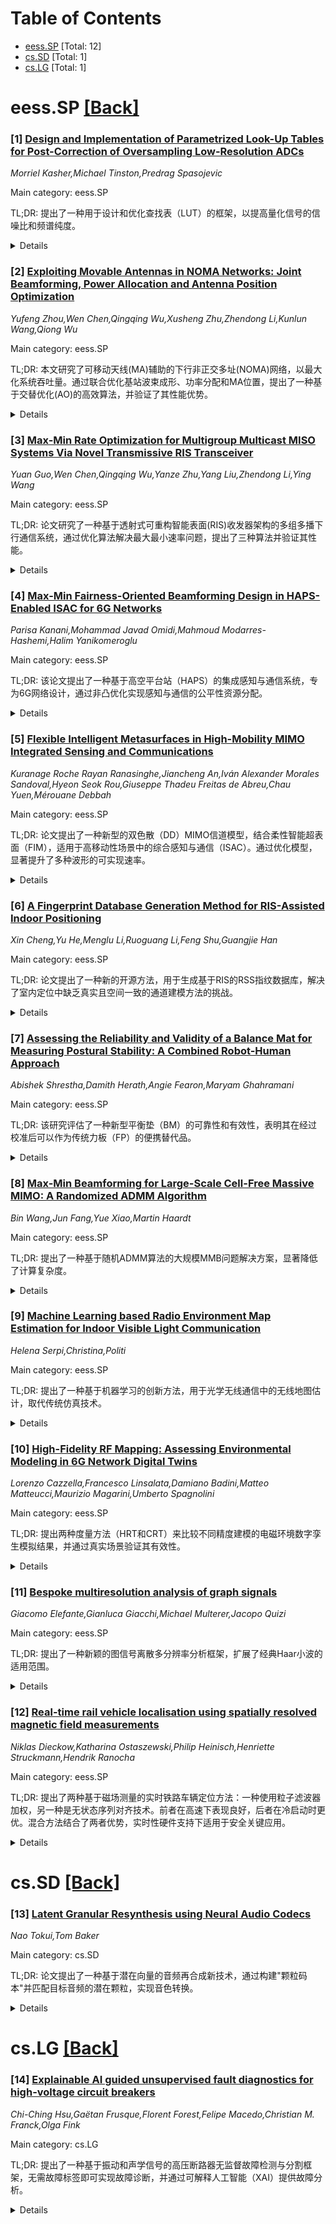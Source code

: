 <div id=toc></div>

# Table of Contents

- [eess.SP](#eess.SP) [Total: 12]
- [cs.SD](#cs.SD) [Total: 1]
- [cs.LG](#cs.LG) [Total: 1]


<div id='eess.SP'></div>

# eess.SP [[Back]](#toc)

### [1] [Design and Implementation of Parametrized Look-Up Tables for Post-Correction of Oversampling Low-Resolution ADCs](https://arxiv.org/abs/2507.18673)
*Morriel Kasher,Michael Tinston,Predrag Spasojevic*

Main category: eess.SP

TL;DR: 提出了一种用于设计和优化查找表（LUT）的框架，以提高量化信号的信噪比和频谱纯度。


<details>
  <summary>Details</summary>
Motivation: 解决量化信号中的噪声和频谱不纯问题，尤其是对于低分辨率宽带设备。

Method: 将LUT设计问题分解为四个阶段，采用模型驱动方法，无需训练，并研究了三种抖动方法和两种新的索引方案。

Result: LUT设计将SFDR提高了19 dBc，内存占用减少四个数量级，仅需324字节，并保持3位固定点精度。

Conclusion: 该框架为低分辨率宽带设备提供了高性能、低延迟的解决方案。

Abstract: We propose a framework for the design, optimization, and implementation of
Look-Up Tables (LUTs) used to recover noisy, oversampled, quantized signals
given a parametric input model. The LUTs emulate the spectral effects of
pre-quantization dithering through an all-digital solution applied after
quantization. This methodology decomposes the intractable LUT design problem
into four distinct stages, each of which is addressed analytically using a
model-driven approach without reliance on training. Three dithering methods are
studied to improve spectral purity metrics. Two novel indexing schemes are
proposed to limit the LUT memory overhead shown to compress the LUT size by
over four orders of magnitude with marginal performance loss. The LUT design is
tested with an oversampled noisy sinusoidal input quantized to 3 bits and shown
to improve its Spurious-Free Dynamic Range (SFDR) by over 19 dBc with only 324
bytes of memory while maintaining the same 3-bit fixed-point precision at the
digital output. This correction can be implemented using two-level
combinational logic ensuring ultra-low latency and, hence, suitable for
low-resolution wideband devices.

</details>


### [2] [Exploiting Movable Antennas in NOMA Networks: Joint Beamforming, Power Allocation and Antenna Position Optimization](https://arxiv.org/abs/2507.18730)
*Yufeng Zhou,Wen Chen,Qingqing Wu,Xusheng Zhu,Zhendong Li,Kunlun Wang,Qiong Wu*

Main category: eess.SP

TL;DR: 本文研究了可移动天线(MA)辅助的下行非正交多址(NOMA)网络，以最大化系统吞吐量。通过联合优化基站波束成形、功率分配和MA位置，提出了一种基于交替优化(AO)的高效算法，并验证了其性能优势。


<details>
  <summary>Details</summary>
Motivation: 为了充分利用可移动天线在通信网络中的自由度，提升非正交多址(NOMA)网络的吞吐量，研究基站和用户端MA的联合优化问题具有重要价值。

Method: 采用交替优化(AO)框架，将原问题分解为三个子问题，并利用SPCA和SCA技术处理非凸约束，确保算法收敛到局部最优解。

Result: 数值结果表明，所提出的系统在吞吐量上显著优于基准方案，证明了MA自由度的有效利用。

Conclusion: 通过联合优化MA位置和通信参数，显著提升了系统性能，为未来MA辅助的通信网络设计提供了新思路。

Abstract: This paper investigates the movable antenna (MA)- assisted downlink
non-orthogonal multiple access (NOMA) network to maximize system throughput. In
the considered scenario, both the base station (BS) and users are equipped with
MA, and a predetermined successive interference cancellation (SIC) decoding
order is adopted. Based on the field-response channel model, we formulate a
complex, non-convex problem to jointly optimize the BS beamforming, power
allocation, and MA positions at both the transmitter and receivers. To address
this, we propose an efficient algorithm based on an alternating optimization
(AO) framework, which decomposes the original problem into three distinct
subproblems. By employing sequential parametric convex approximation (SPCA) and
successive convex approximation (SCA) techniques, the non-convex constraints
within each subproblem are transformed into tractable. This methodology ensures
the algorithm converges to a stable, locally optimal solution. Numerical
results validate that the proposed system, which fully exploits the degrees of
freedom from antenna mobility at both ends, significantly outperforms
benchmarks in terms of throughput.

</details>


### [3] [Max-Min Rate Optimization for Multigroup Multicast MISO Systems Via Novel Transmissive RIS Transceiver](https://arxiv.org/abs/2507.18733)
*Yuan Guo,Wen Chen,Qingqing Wu,Yanze Zhu,Yang Liu,Zhendong Li,Ying Wang*

Main category: eess.SP

TL;DR: 论文研究了一种基于透射式可重构智能表面(RIS)收发器架构的多组多播下行通信系统，通过优化算法解决最大最小速率问题，提出了三种算法并验证其性能。


<details>
  <summary>Details</summary>
Motivation: 解决多组多播系统中用户速率不均和计算复杂度高的问题，提升通信质量。

Method: 结合SCA、罚函数法、WMMSE框架、平滑近似理论和MM方法，提出了三种优化算法。

Result: SOCP方法性能最优，低复杂度算法在性能略降的情况下显著降低计算量。

Conclusion: 算法有效性和复杂度得到验证，SOCP方法在性能和复杂度上表现最佳，适合实际应用。

Abstract: This paper investigates a novel transmissive reconfigurable intelligent
surface (RIS) transceiver architectureenabled multigroup multicast downlink
communication system. Under this setup, an optimization problem is formulated
to maximize the minimum rate of users across all groups, subject to the maximum
available power of each RIS unit. Due to the nondifferentiable nature of the
objective function, the max-min rate problem is challenging to solve. To tackle
this difficult problem, we develop an iterative solution by leveraging the
successive convex approximation (SCA) and the penalty function method. However,
the above approach has high computational complexity and may lead to
compromised performance. To overcome these drawbacks, we design an efficient
second-order cone programming (SOCP)-based method using the weighted minimum
mean squared error (WMMSE) framework to reduce computational complexity.
Furthermore, to further reduce the computational complexity, we also propose a
low-complexity and solver-free algorithm that analytically updates all
variables by combining the smooth approximation theory and the
majorization-minimization (MM) method. Numerical results are provided to verify
the convergence and effectiveness of our proposed three algorithms. It is also
demonstrated that the SOCP-based method outperforms the penalty-based algorithm
in terms of both the achieved min rate and the computational complexity. In
contrast, the lowcomplexity design achieves significantly lower complexity with
only slightly degraded performance.

</details>


### [4] [Max-Min Fairness-Oriented Beamforming Design in HAPS-Enabled ISAC for 6G Networks](https://arxiv.org/abs/2507.18764)
*Parisa Kanani,Mohammad Javad Omidi,Mahmoud Modarres-Hashemi,Halim Yanikomeroglu*

Main category: eess.SP

TL;DR: 该论文提出了一种基于高空平台站（HAPS）的集成感知与通信系统，专为6G网络设计，通过非凸优化实现感知与通信的公平性资源分配。


<details>
  <summary>Details</summary>
Motivation: 解决6G网络中公平服务分配问题，同时实现感知与通信功能的高效结合。

Method: 采用最大最小公平性方法，通过非凸优化平衡感知波束成形增益与通信用户的SINR需求。

Result: 仿真结果表明，HAPS-ISAC系统能高效分配资源，提供可靠覆盖和更高的感知精度。

Conclusion: HAPS-ISAC系统是6G网络和集成通信-感知系统的关键推动者。

Abstract: This paper presents a high-altitude platform station (HAPS)-enabled
integrated sensing and communication (ISAC) system designed for
sixth-generation (6G) networks. Positioned in the stratosphere, HAPS serves as
a super-macro base station, leveraging advanced beamforming techniques to
enable communication and sensing simultaneously. This research addresses the
need for equitable service distribution in 6G networks by focusing on fairness
within the HAPS-ISAC system. It tackles a non-convex optimization problem that
balances sensing beampattern gain and signal-to-interference-plus-noise ratio
(SINR) requirements among communication users (CUs) using a max-min fairness
approach while adhering to power constraints. The proposed HAPS-ISAC framework
ensures efficient resource allocation, reliable coverage, and improved sensing
accuracy. Simulation results validate the potential of HAPS-ISAC as a pivotal
enabler for 6G networks and integrated communication-sensing systems.

</details>


### [5] [Flexible Intelligent Metasurfaces in High-Mobility MIMO Integrated Sensing and Communications](https://arxiv.org/abs/2507.18793)
*Kuranage Roche Rayan Ranasinghe,Jiancheng An,Iván Alexander Morales Sandoval,Hyeon Seok Rou,Giuseppe Thadeu Freitas de Abreu,Chau Yuen,Mérouane Debbah*

Main category: eess.SP

TL;DR: 论文提出了一种新型的双色散（DD）MIMO信道模型，结合柔性智能超表面（FIM），适用于高移动性场景中的综合感知与通信（ISAC）。通过优化模型，显著提升了多种波形的可实现速率。


<details>
  <summary>Details</summary>
Motivation: 高移动性场景中，综合感知与通信（ISAC）的需求日益增长，现有的信道模型可能无法充分应对双色散（DD）环境下的挑战，因此需要引入柔性智能超表面（FIM）来优化信道性能。

Method: 提出了一种FIM参数化的双色散（FPDD）信道模型，并将其应用于OFDM、OTFS和AFDM等波形。通过梯度上升算法解决可实现速率最大化问题，并提供了闭式梯度公式。

Result: 数值结果表明，通过精心参数化的FIM技术，可以显著提升所有适用于DD信道缓解的波形的ISAC性能，实现更高的通信速率。

Conclusion: 该研究为高移动性场景中的ISAC提供了一种有效的信道模型优化方法，展示了FIM技术在提升通信性能方面的潜力。

Abstract: We propose a novel doubly-dispersive (DD) multiple-input multiple-output
(MIMO) channel model incorporating flexible intelligent metasurfaces (FIMs),
which is suitable for integrated sensing and communications (ISAC) in
high-mobility scenarios. We then discuss how the proposed FIM-parameterized DD
(FPDD) channel model can be applied in a logical manner to ISAC waveforms that
are known to perform well in DD environments, namely, orthogonal frequency
division multiplexing (OFDM), orthogonal time frequency space (OTFS), and
affine frequency division multiplexing (AFDM). Leveraging the proposed model,
we formulate an achievable rate maximization problem with a strong sensing
constraint for all the aforementioned waveforms, which we then solve via a
gradient ascent algorithm with closed-form gradients presented as a bonus. Our
numerical results indicate that the achievable rate is significantly impacted
by the emerging FIM technology with careful parametrization essential in
obtaining strong ISAC performance across all waveforms suitable to mitigating
the effects of DD channels.

</details>


### [6] [A Fingerprint Database Generation Method for RIS-Assisted Indoor Positioning](https://arxiv.org/abs/2507.18927)
*Xin Cheng,Yu He,Menglu Li,Ruoguang Li,Feng Shu,Guangjie Han*

Main category: eess.SP

TL;DR: 论文提出了一种新的开源方法，用于生成基于RIS的RSS指纹数据库，解决了室内定位中缺乏真实且空间一致的通道建模方法的挑战。


<details>
  <summary>Details</summary>
Motivation: 由于缺乏真实且空间一致的通道建模方法，构建可靠的RIS辅助室内定位指纹数据库仍是一个开放性问题。

Method: 采用扩展的基于簇的通道建模方法，结合RIS和发射器的物理与电磁特性，模拟邻近位置的指纹数据收集，确保了空间一致性。

Result: 通过大量仿真评估生成的指纹数据库，并利用KNN和DNN分析定位性能，为系统设计提供了有价值的见解。

Conclusion: 该方法有效解决了RIS辅助室内定位中的指纹数据库生成问题，并展示了优异的灵活性和性能。

Abstract: Reconfigurable intelligent surface (RIS) has emerged as a promising
technology to enhance indoor wireless communication and sensing performance.
However, the construction of reliable received signal strength (RSS)-based
fingerprint databases for RIS-assisted indoor positioning remains an open
challenge due to the lack of realistic and spatially consistent channel
modeling methods. In this paper, we propose a novel method with open-source
codes for generating RIS-assisted RSS fingerprint databases. Our method
captures the complex RIS-assisted multipath behaviors by extended cluster-based
channel modeling and the physical and electromagnetic properties of RIS and
transmitter (Tx). And the spatial consistency is incorporated when simulating
the fingerprint data collection across neighboring positions. Furthermore, the
proposed method offers exceptional flexibility in configuring RIS and Tx
parameters. Extensive simulations are conducted to evaluate the fingerprint
database generated by the proposed method. Moreover, the positioning
performance on the database using K-nearest neighbors (KNN) and deep neural
network (DNN) is analyzed, providing valuable insights for the system design.

</details>


### [7] [Assessing the Reliability and Validity of a Balance Mat for Measuring Postural Stability: A Combined Robot-Human Approach](https://arxiv.org/abs/2507.18943)
*Abishek Shrestha,Damith Herath,Angie Fearon,Maryam Ghahramani*

Main category: eess.SP

TL;DR: 该研究评估了一种新型平衡垫（BM）的可靠性和有效性，表明其在经过校准后可以作为传统力板（FP）的便携替代品。


<details>
  <summary>Details</summary>
Motivation: 力板（FP）虽然被视为实验室条件下评估姿势摇摆的金标准，但其便携性差且需要高专业知识，限制了广泛使用。因此，研究推出了一种基于光纤技术的低成本便携平衡垫（BM）。

Method: 研究分为两部分：机器人研究和人类研究。机器人研究中用UR10机械臂生成可控摇摆模式以评估BM的可靠性和敏感性；人类研究中，51名健康年轻参与者在BM和FP上完成平衡任务，比较两者的摇摆指标。

Result: 机器人研究显示BM的可靠性良好至优秀；人类研究表明BM在摇摆路径和范围上与FP有中度到强相关性，但存在比例偏差，BM高估了摇摆指标。通过校准改善了设备间的一致性。

Conclusion: BM在多种姿势条件下表现出稳定的测量能力，校准后具有良好的可靠性和有效性，适合作为FP的替代方案。

Abstract: Postural sway assessment is important for detecting balance problems and
identifying people at risk of falls. Force plates (FP) are considered the gold
standard postural sway assessment method in laboratory conditions, but their
lack of portability and requirement of high-level expertise limit their
widespread usage. This study evaluates the reliability and validity of a novel
Balance Mat (BM) device, a low-cost portable alternative that uses optical
fibre technology. The research includes two studies: a robot study and a human
study. In the robot study, a UR10 robotic arm was used to obtain controlled
sway patterns to assess the reliability and sensitivity of the BM. In the human
study, 51 healthy young participants performed balance tasks on the BM in
combination with an FP to evaluate the BM's validity. Sway metrics such as sway
mean, sway absolute mean, sway root mean square (RMS), sway path, sway range,
and sway velocity were calculated from both BM and FP and compared. Reliability
was evaluated using the intra-class correlation coefficient (ICC), where values
greater than 0.9 were considered excellent and values between 0.75 and 0.9 were
considered good. Results from the robot study demonstrated good to excellent
ICC values in both single and double-leg stances. The human study showed
moderate to strong correlations for sway path and range. Using Bland-Altman
plots for agreement analysis revealed proportional bias between the BM and the
FP where the BM overestimated sway metrics compared to the FP. Calibration was
used to improve the agreement between the devices. The device demonstrated
consistent sway measurement across varied stance conditions, establishing both
reliability and validity following appropriate calibration.

</details>


### [8] [Max-Min Beamforming for Large-Scale Cell-Free Massive MIMO: A Randomized ADMM Algorithm](https://arxiv.org/abs/2507.18980)
*Bin Wang,Jun Fang,Yue Xiao,Martin Haardt*

Main category: eess.SP

TL;DR: 提出了一种基于随机ADMM算法的大规模MMB问题解决方案，显著降低了计算复杂度。


<details>
  <summary>Details</summary>
Motivation: 现有MMB方法计算效率低，难以应对大规模问题。

Method: 通过将可行性检查问题转化为线性约束优化问题，设计随机ADMM算法，每次迭代仅需解决少量子问题。

Result: 算法具有与确定性方法相同的收敛速度O(1/\bar{t})，且计算复杂度显著降低。

Conclusion: 该算法在解决MMB问题时具有显著的计算优势。

Abstract: We consider the problem of max-min beamforming (MMB) for cell-free massive
multi-input multi-output (MIMO) systems, where the objective is to maximize the
minimum achievable rate among all users. Existing MMB methods are mainly based
on deterministic optimization methods, which are computationally inefficient
when the problem size grows large. To address this issue, we, in this paper,
propose a randomized alternating direction method of multiplier (ADMM)
algorithm for large-scale MMB problems. We first propose a novel formulation
that transforms the highly challenging feasibility-checking problem into a
linearly constrained optimization problem. An efficient randomized ADMM is then
developed for solving the linearly constrained problem. Unlike standard ADMM,
randomized ADMM only needs to solve a small number of subproblems at each
iteration to ensure convergence, thus achieving a substantial complexity
reduction. Our theoretical analysis reveals that the proposed algorithm
exhibits an O(1/\bar{t}) convergence rate (\bar{t} represents the number of
iterations), which is on the same order as its deterministic counterpart.
Numerical results show that the proposed algorithm offers a significant
complexity advantage over existing methods in solving the MMB problem.

</details>


### [9] [Machine Learning based Radio Environment Map Estimation for Indoor Visible Light Communication](https://arxiv.org/abs/2507.19149)
*Helena Serpi,Christina,Politi*

Main category: eess.SP

TL;DR: 提出了一种基于机器学习的创新方法，用于光学无线通信中的无线地图估计，取代传统仿真技术。


<details>
  <summary>Details</summary>
Motivation: 传统仿真技术耗时且需要大量样本，难以满足实时需求，因此提出基于机器学习的方法。

Method: 使用多层感知机（MLP）建模室内可见光通信（VLC）系统，通过调整MLP参数（如样本量、训练轮次和批次大小）优化性能。

Result: 该方法提供快速、准确的仿真和性能预测，训练样本需求较少，适合实时估计。

Conclusion: 通过优化MLP参数，可在推理精度和训练时间之间取得平衡，满足实时需求。

Abstract: An innovative method for radio map estimation in optical wireless
communications is proposed that is based on Machine Learning rather than
simulation techniques. Multi-Layer Perceptron (MLP) representation of indoor
Visible Light Communication (VLC) systems is suggested, and signal propagation
is estimated. The simulation and performance predictions are accurate, fast and
require a reduced set of training sample size with respect to other
counterparts, making this solution very suitable for real time estimation of an
indoor VLC system. It is shown that by tweaking MLP parameters, such as sample
size, number of epochs and batch size, one can balance the desired level of
inference accuracy with training time and optimize the model's performance to
meet real-time requirements.

</details>


### [10] [High-Fidelity RF Mapping: Assessing Environmental Modeling in 6G Network Digital Twins](https://arxiv.org/abs/2507.19173)
*Lorenzo Cazzella,Francesco Linsalata,Damiano Badini,Matteo Matteucci,Maurizio Magarini,Umberto Spagnolini*

Main category: eess.SP

TL;DR: 提出两种度量方法（HRT和CRT）来比较不同精度建模的电磁环境数字孪生模拟结果，并通过真实场景验证其有效性。


<details>
  <summary>Details</summary>
Motivation: 评估不同建模精度对数字孪生模拟的影响，以提高模拟效率和准确性。

Method: 使用Hausdorff射线追踪（HRT）和chamfer射线追踪（CRT）距离度量方法，结合高保真数字孪生模型和交通模拟器进行实验。

Result: HRT和CRT成功识别出因环境变化导致的模拟差异，并揭示了车辆轨迹上的传播特征模式。

Conclusion: 提出的度量方法能有效评估数字孪生模拟的精度差异，为优化建模提供依据。

Abstract: The design of accurate Digital Twins (DTs) of electromagnetic environments
strictly depends on the fidelity of the underlying environmental modeling.
Evaluating the differences among diverse levels of modeling accuracy is key to
determine the relevance of the model features towards both efficient and
accurate DT simulations. In this paper, we propose two metrics, the Hausdorff
ray tracing (HRT) and chamfer ray tracing (CRT) distances, to consistently
compare the temporal, angular and power features between two ray tracing
simulations performed on 3D scenarios featured by environmental changes. To
evaluate the introduced metrics, we considered a high-fidelity digital twin
model of an area of Milan, Italy and we enriched it with two different types of
environmental changes: (i) the inclusion of parked vehicles meshes, and (ii)
the segmentation of the buildings facade faces to separate the windows mesh
components from the rest of the building. We performed grid-based and vehicular
ray tracing simulations at 28 GHz carrier frequency on the obtained scenarios
integrating the NVIDIA Sionna RT ray tracing simulator with the SUMO vehicular
traffic simulator. Both the HRT and CRT metrics highlighted the areas of the
scenarios where the simulated radio propagation features differ owing to the
introduced mesh integrations, while the vehicular ray tracing simulations
allowed to uncover the distance patterns arising along realistic vehicular
trajectories.

</details>


### [11] [Bespoke multiresolution analysis of graph signals](https://arxiv.org/abs/2507.19181)
*Giacomo Elefante,Gianluca Giacchi,Michael Multerer,Jacopo Quizi*

Main category: eess.SP

TL;DR: 提出了一种新颖的图信号离散多分辨率分析框架，扩展了经典Haar小波的适用范围。


<details>
  <summary>Details</summary>
Motivation: 为了解决图信号分析中的高效压缩和多分辨率问题。

Method: 将图分割为若干块，嵌入欧几里得空间构造样本变换，再将其拉回图中。

Result: 方法具有鲁棒性和可扩展性，压缩效率和多分辨率保真度显著优于传统方法。

Conclusion: 该框架为图信号分析提供了更高效的工具。

Abstract: We present a novel framework for discrete multiresolution analysis of graph
signals. The main analytical tool is the samplet transform, originally defined
in the Euclidean framework as a discrete wavelet-like construction, tailored to
the analysis of scattered data. The first contribution of this work is defining
samplets on graphs. To this end, we subdivide the graph into a fixed number of
patches, embed each patch into a Euclidean space, where we construct samplets,
and eventually pull the construction back to the graph. This ensures
orthogonality, locality, and the vanishing moments property with respect to
properly defined polynomial spaces on graphs. Compared to classical Haar
wavelets, this framework broadens the class of graph signals that can
efficiently be compressed and analyzed. Along this line, we provide a
definition of a class of signals that can be compressed using our construction.
We support our findings with different examples of signals defined on graphs
whose vertices lie on smooth manifolds. For efficient numerical implementation,
we combine heavy edge clustering, to partition the graph into meaningful
patches, with landmark \texttt{Isomap}, which provides low-dimensional
embeddings for each patch. Our results demonstrate the method's robustness,
scalability, and ability to yield sparse representations with controllable
approximation error, significantly outperforming traditional Haar wavelet
approaches in terms of compression efficiency and multiresolution fidelity.

</details>


### [12] [Real-time rail vehicle localisation using spatially resolved magnetic field measurements](https://arxiv.org/abs/2507.19327)
*Niklas Dieckow,Katharina Ostaszewski,Philip Heinisch,Henriette Struckmann,Hendrik Ranocha*

Main category: eess.SP

TL;DR: 提出了两种基于磁场测量的实时铁路车辆定位方法：一种使用粒子滤波器加权，另一种是无状态序列对齐技术。前者在高速下表现良好，后者在冷启动时更优。混合方法结合了两者优势，实时性硬件支持下适用于安全关键应用。


<details>
  <summary>Details</summary>
Motivation: 铁路车辆的安全和高效运行需要精确的实时定位，尤其是在复杂环境下。

Method: 粒子滤波器加权和序列对齐技术分别用于定位，并最终结合为混合方法。

Result: 粒子滤波器在21.6公里内实现5米以下精度，而序列对齐在冷启动下92%测试中定位误差小于30米。

Conclusion: 混合方法在实时性和鲁棒性上表现优异，适合安全关键应用。

Abstract: This work presents two complementary real-time rail vehicle localization
methods based on magnetic field measurements and a pre-recorded magnetic map.
The first uses a particle filter reweighted via magnetic similarity, employing
a heavy-tailed non-Gaussian kernel for enhanced stability. The second is a
stateless sequence alignment technique that transforms real-time magnetic
signals into the spatial domain and matches them to the map using a similarity
measure. Experiments with operational train data show that the particle filter
achieves track-selective, sub-5-meter accuracy over 21.6 km, though its
performance degrades at low speeds and during cold starts. Accuracy tests were
constrained by the GNSS-based reference system. In contrast, the
alignment-based method excels in cold-start scenarios, localizing within 30 m
in 92 % of tests (100 % using top-3 matches). A hybrid approach combines both
methods$\unicode{x2014}$alignment-based initialization followed by particle
filter tracking. Runtime analysis confirms real-time capability on
consumer-grade hardware. The system delivers accurate, robust localization
suitable for safety-critical rail applications.

</details>


<div id='cs.SD'></div>

# cs.SD [[Back]](#toc)

### [13] [Latent Granular Resynthesis using Neural Audio Codecs](https://arxiv.org/abs/2507.19202)
*Nao Tokui,Tom Baker*

Main category: cs.SD

TL;DR: 论文提出了一种基于潜在向量的音频再合成新技术，通过构建"颗粒码本"并匹配目标音频的潜在颗粒，实现音色转换。


<details>
  <summary>Details</summary>
Motivation: 传统拼接合成方法存在不连续性且依赖特定音频材料，本文旨在通过潜在向量级的颗粒合成解决这些问题。

Method: 构建潜在向量颗粒码本，将目标音频的潜在颗粒与码本匹配，解码生成混合序列以保留时间结构并转换音色。

Result: 该方法无需训练模型，适用于多种音频材料，且能通过解码器的隐式插值避免传统拼接合成的不连续性。

Conclusion: 该技术为音频再合成提供了高效灵活的工具，适用于广泛的音色转换应用。

Abstract: We introduce a novel technique for creative audio resynthesis that operates
by reworking the concept of granular synthesis at the latent vector level. Our
approach creates a "granular codebook" by encoding a source audio corpus into
latent vector segments, then matches each latent grain of a target audio signal
to its closest counterpart in the codebook. The resulting hybrid sequence is
decoded to produce audio that preserves the target's temporal structure while
adopting the source's timbral characteristics. This technique requires no model
training, works with diverse audio materials, and naturally avoids the
discontinuities typical of traditional concatenative synthesis through the
codec's implicit interpolation during decoding. We include supplementary
material at https://github.com/naotokui/latentgranular/ , as well as a
proof-of-concept implementation to allow users to experiment with their own
sounds at https://huggingface.co/spaces/naotokui/latentgranular .

</details>


<div id='cs.LG'></div>

# cs.LG [[Back]](#toc)

### [14] [Explainable AI guided unsupervised fault diagnostics for high-voltage circuit breakers](https://arxiv.org/abs/2507.19168)
*Chi-Ching Hsu,Gaëtan Frusque,Florent Forest,Felipe Macedo,Christian M. Franck,Olga Fink*

Main category: cs.LG

TL;DR: 提出了一种基于振动和声学信号的高压断路器无监督故障检测与分割框架，无需故障标签即可实现故障诊断，并通过可解释人工智能（XAI）提供故障分析。


<details>
  <summary>Details</summary>
Motivation: 现有断路器状态监测方法依赖于有限的可观测参数且需要断电，无法实现在线监测。现有研究多基于有监督方法，但在实际应用中故障标签难以获得。

Method: 提出无监督框架，利用振动和声学信号检测健康状态偏差，并借助XAI进行故障诊断，无需故障标签训练。

Result: 实验验证了框架的有效性，可在不依赖故障标签的情况下检测和分类故障，提升断路器系统可靠性。

Conclusion: 该框架为实际应用中的断路器状态监测提供了可行解决方案，弥补了现有方法的不足。

Abstract: Commercial high-voltage circuit breaker (CB) condition monitoring systems
rely on directly observable physical parameters such as gas filling pressure
with pre-defined thresholds. While these parameters are crucial, they only
cover a small subset of malfunctioning mechanisms and usually can be monitored
only if the CB is disconnected from the grid. To facilitate online condition
monitoring while CBs remain connected, non-intrusive measurement techniques
such as vibration or acoustic signals are necessary. Currently, CB condition
monitoring studies using these signals typically utilize supervised methods for
fault diagnostics, where ground-truth fault types are known due to artificially
introduced faults in laboratory settings. This supervised approach is however
not feasible in real-world applications, where fault labels are unavailable. In
this work, we propose a novel unsupervised fault detection and segmentation
framework for CBs based on vibration and acoustic signals. This framework can
detect deviations from the healthy state. The explainable artificial
intelligence (XAI) approach is applied to the detected faults for fault
diagnostics. The specific contributions are: (1) we propose an integrated
unsupervised fault detection and segmentation framework that is capable of
detecting faults and clustering different faults with only healthy data
required during training (2) we provide an unsupervised explainability-guided
fault diagnostics approach using XAI to offer domain experts potential
indications of the aged or faulty components, achieving fault diagnostics
without the prerequisite of ground-truth fault labels. These contributions are
validated using an experimental dataset from a high-voltage CB under healthy
and artificially introduced fault conditions, contributing to more reliable CB
system operation.

</details>
